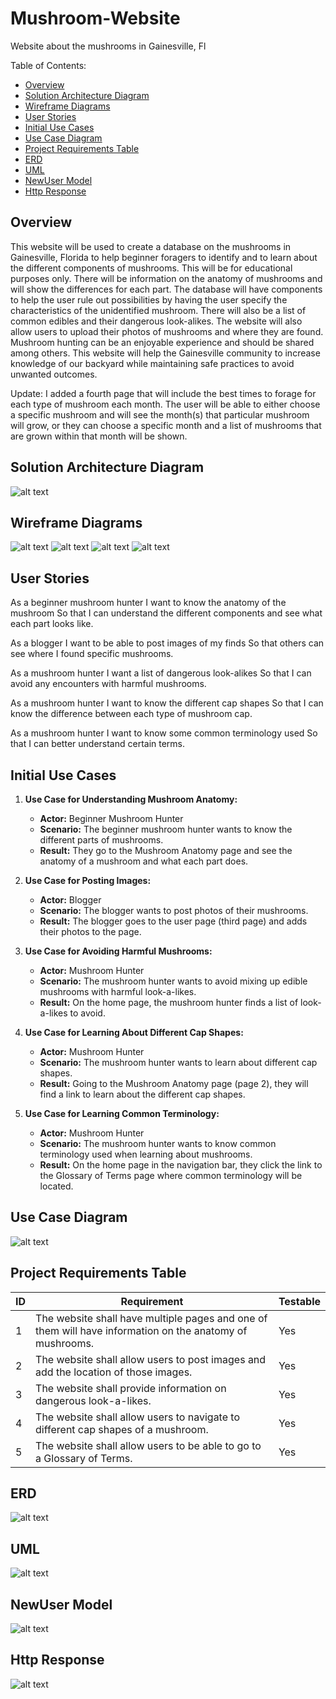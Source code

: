 # Mushroom-Website
Website about the mushrooms in Gainesville, Fl

Table of Contents:
- [Overview](https://github.com/fChiriboga/Mushroom-Website/blob/main/README.md#overview)
- [Solution Architecture Diagram](https://github.com/fChiriboga/Mushroom-Website/blob/main/README.md#solution-architecture-diagram)
- [Wireframe Diagrams](https://github.com/fChiriboga/Mushroom-Website/blob/main/README.md#wireframe-diagrams)
- [User Stories](https://github.com/fChiriboga/Mushroom-Website/blob/main/README.md#user-stories)
- [Initial Use Cases](https://github.com/fChiriboga/Mushroom-Website/blob/main/README.md#initial-use-cases)
- [Use Case Diagram](https://github.com/fChiriboga/Mushroom-Website/blob/main/README.md#use-case-diagram)
- [Project Requirements Table](https://github.com/fChiriboga/Mushroom-Website/blob/main/README.md#project-requirements-table)
- [ERD](https://github.com/fChiriboga/Mushroom-Website/blob/main/README.md#ERD)
- [UML](https://github.com/fChiriboga/Mushroom-Website/blob/main/README.md#UML)
- [NewUser Model](https://github.com/fChiriboga/Mushroom-Website/blob/697633e09eda4511e6403c100033cd3d111d3224/Prototype/DAL/Images/NewUserModel.png)
- [Http Response](https://github.com/fChiriboga/Mushroom-Website/blob/697633e09eda4511e6403c100033cd3d111d3224/Prototype/DAL/Images/HttpResponse.png)
  
## Overview

This website will be used to create a database on the mushrooms in Gainesville, Florida to help beginner foragers to identify and to learn about the different components of mushrooms. This will be for educational purposes only. There will be information on the anatomy of mushrooms and will show the differences for each part. The database will have components to help the user rule out possibilities by having the user specify the characteristics of the unidentified mushroom. There will also be a list of common edibles and their dangerous look-alikes. The website will also allow users to upload their photos of mushrooms and where they are found. Mushroom hunting can be an enjoyable experience and should be shared among others. This website will help the Gainesville community to increase knowledge of our backyard while maintaining safe practices to avoid unwanted outcomes.

Update:
I added a fourth page that will include the best times to forage for each type of mushroom each month. The user will be able to either choose a specific mushroom and will see the month(s) that particular mushroom will grow, or they can choose a specific month and a list of mushrooms that are grown within that month will be shown.

## Solution Architecture Diagram

![alt text](Images/SolutionArchitectureDiagram.png "Solution Architecture Diagram")

## Wireframe Diagrams
![alt text](Images/HomePage.png "Home Page")
![alt text](Images/Page2.png "Page 2")
![alt text](Images/Page3.png "Page 3")
![alt text](Images/MonthlyMushrooms.png "Page 4")

## User Stories

As a beginner mushroom hunter
I want to know the anatomy of the mushroom
So that I can understand the different components and see what each part looks like.

As a blogger
I want to be able to post images of my finds
So that others can see where I found specific mushrooms.

As a mushroom hunter
I want a list of dangerous look-alikes
So that I can avoid any encounters with harmful mushrooms.

As a mushroom hunter
I want to know the different cap shapes
So that I can know the difference between each type of mushroom cap.

As a mushroom hunter
I want to know some common terminology used
So that I can better understand certain terms.

## Initial Use Cases

1. **Use Case for Understanding Mushroom Anatomy:**
   - **Actor:** Beginner Mushroom Hunter
   - **Scenario:** The beginner mushroom hunter wants to know the different parts of mushrooms.
   - **Result:**  They go to the Mushroom Anatomy page and see the anatomy of a mushroom and what each part does.

2. **Use Case for Posting Images:**
   - **Actor:** Blogger
   - **Scenario:** The blogger wants to post photos of their mushrooms.
   - **Result:** The blogger goes to the user page (third page) and adds their photos to the page.

3. **Use Case for Avoiding Harmful Mushrooms:**
   - **Actor:** Mushroom Hunter
   - **Scenario:** The mushroom hunter wants to avoid mixing up edible mushrooms with harmful look-a-likes.
   - **Result:** On the home page, the mushroom hunter finds a list of look-a-likes to avoid.
  
4. **Use Case for Learning About Different Cap Shapes:**
   - **Actor:** Mushroom Hunter
   - **Scenario:** The mushroom hunter wants to learn about different cap shapes.
   - **Result:** Going to the Mushroom Anatomy page (page 2), they will find a link to learn about the different cap shapes.

5. **Use Case for Learning Common Terminology:**
   - **Actor:** Mushroom Hunter
   - **Scenario:** The mushroom hunter wants to know common terminology used when learning about mushrooms.
   - **Result:** On the home page in the navigation bar, they click the link to the Glossary of Terms page where common terminology will be located.

## Use Case Diagram

![alt text](Images/UseCaseDiagram.png "Use Case Diagram")

## Project Requirements Table

|ID| Requirement                                                                                        | Testable |
|--|----------------------------------------------------------------------------------------------------|----------|
|1 | The website shall have multiple pages and one of them will have information on the anatomy of mushrooms.| Yes |
|2 | The website shall allow users to post images and add the location of those images.| Yes |
|3 | The website shall provide information on dangerous look-a-likes.| Yes |
|4 | The website shall allow users to navigate to different cap shapes of a mushroom.| Yes |
|5 | The website shall allow users to be able to go to a Glossary of Terms.| Yes |

## ERD

![alt text](Images/ERD.png "ERD")

## UML

![alt text](Images/UML.png "UML")

## NewUser Model

![alt text](Prototype/DAL/Images/NewUserModel.png "NewUser Model")

## Http Response
![alt text](Prototype/DAL/Images/HttpResponse.png "Http Response")
